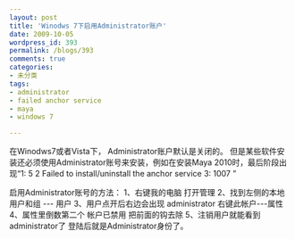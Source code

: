 ```yaml
---
layout: post
title: 'Winodws 7下启用Administrator账户'
date: 2009-10-05
wordpress_id: 393
permalink: /blogs/393
comments: true
categories:
- 未分类
tags:
- administrator
- failed anchor service
- maya
- windows 7

---
```

在Winodws7或者Vista下， Administrator账户默认是关闭的。 但是某些软件安装还必须使用Administrator账号来安装，例如在安装Maya 2010时，最后阶段出现“1: 5 2 Failed to install/uninstall the anchor service 3: 1007 ”

启用Administrator账号的方法：
1、右键我的电脑 打开管理
2、找到左侧的本地用户和组  --- 用户
3、用户点开后右边会出现 administrator  右键此帐户---属性
4、属性里倒数第二个  帐户已禁用  把前面的钩去除
5、注销用户就能看到administrator了  登陆后就是Administrator身份了。
